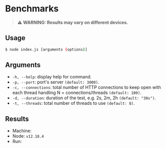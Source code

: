 # Benchmarks

> ⚠️ **WARNING: Results may vary on different devices.**

## Usage

```bash
$ node index.js [arguments (options)]
```

## Arguments

- `-h, --help`: display help for command.
- `-p, --port`: port's server `(default: 3000)`.
- `-c, --connections`: total number of HTTP connections to keep open with each thread handling N = connections/threads `(default: 100)`.
- `-d, --duration`: duration of the test, e.g. 2s, 2m, 2h `(default: "30s")`.
- `-t, --threads`: total number of threads to use `(default: 8)`.

## Results

- Machine:
- Node: `v12.18.4`
- Run:
